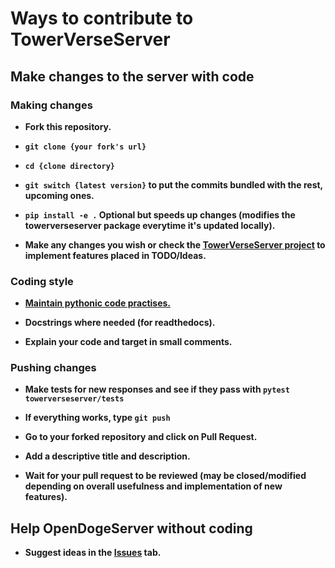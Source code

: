 # Ways to contribute to TowerVerseServer

## Make changes to the server with code

### Making changes

-  **Fork this repository.**

- **```git clone {your fork's url}```**

- **```cd {clone directory}```**

- **```git switch {latest version}``` to put the commits bundled with the rest, upcoming ones.**

- **```pip install -e .``` Optional but speeds up changes (modifies the towerverseserver package everytime it's updated locally).**

- **Make any changes you wish or check the [TowerVerseServer project](https://github.com/TowerVerse/towerverseserver/projects/1) to implement features placed in TODO/Ideas.**

### Coding style

- **[Maintain pythonic code practises.](https://www.codementor.io/blog/pythonic-code-6yxqdoktzt)**

- **Docstrings where needed (for readthedocs).**

- **Explain your code and target in small comments.**

### Pushing changes

- **Make tests for new responses and see if they pass with ```pytest towerverseserver/tests```**

- **If everything works, type ```git push```**

- **Go to your forked repository and click on Pull Request.**

- **Add a descriptive title and description.**

- **Wait for your pull request to be reviewed (may be closed/modified depending on overall usefulness and implementation of new features).**

## Help OpenDogeServer without coding

- **Suggest ideas in the [Issues](https://github.com/TowerVerse/towerverseserver/issues) tab.**
